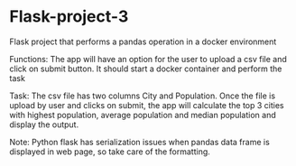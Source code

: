 # Flask-project-3
Flask project that performs a pandas operation in a docker environment

Functions:
The app will have an option for the user to upload a csv file and click on submit button. 
It should start a docker container and perform the task 

Task:
The csv file has two columns City and Population. Once the file is upload by user and clicks on submit, the app will calculate the top 3 cities with highest population, average population and median population and display the output.

Note:
Python flask has serialization issues when pandas data frame is displayed in web page, so take care of the formatting.

